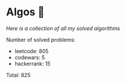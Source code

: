 # Algos 🏯

_Here is a collection of all my solved algorithms_

Number of solved problems:
- leetcode: 805
- codewars: 5
- hackerrank: 15

Total: 825
